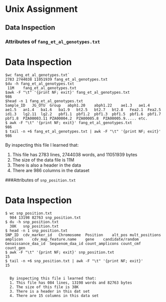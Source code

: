# Unix Assignment
## Data Inspection

### Attributes of `fang_et_al_genotypes.txt`

# Data Inspection
```
$wc fang_et_al_genotypes.txt`
2783 2744038 11051939 fang_et_al_genotypes.txt
$du -h fang_et_al_genotypes.txt
 11M	fang_et_al_genotypes.txt
$awk -F "\t" '{print NF; exit}' fang_et_al_genotypes.txt
986
$head -n 1 fang_et_al_genotypes.txt
Sample_ID	JG_OTU	Group	abph1.20	abph1.22	ae1.3	ae1.4	ae1.5	an1.4	ba1.6	ba1.9	bt2.5	bt2.7	bt2.8	Fea2.1	Fea2.5	id1.3	lg2.11	lg2.2	pbf1.1	pbf1.2	pbf1.3	pbf1.5	pbf1.6	pbf1.7	pbf1.8	PZA00003.11	PZA00004.2	PZA00005.8	PZA00005.9..... etc.
$ awk -F "\t" '{print NF; exit}' fang_et_al_genotypes.txt
986
$ tail -n +6 fang_et_al_genotypes.txt | awk -F "\t" '{print NF; exit}'
986
```
By inspecting this file I learned that:
1. This file has 2783 lines, 2744038 words, and 11051939 bytes
2. The size of the data file is 11M
4. There is also a header in the data
5. There are 986 columns in the dataset

###Attributes of `snp_position.txt`

# Data Inspection
```
$ wc snp_position.txt
  984 13198 82763 snp_position.txt
$ du -h snp_position.txt
  38K	snp_position.txt
$ head -n 1 snp_position.txt
SNP_ID	cdv_marker_id	Chromosome	Position	alt_pos	mult_positions	amplicon	cdv_map_feature.name	gene	candidate/random	Genaissance_daa_id	Sequenom_daa_id	count_amplicons	count_cmf	count_gen
$ awk -F "\t" '{print NF; exit}' snp_position.txt
15
$ tail -n +6 snp_position.txt | awk -F "\t" '{print NF; exit}'
15


  By inspecting this file i learned that:
  1. This file has 084 lines, 13198 words and 82763 bytes
  2. The size of this file is 38K
  3. There is a header in this dat set
  4. There are 15 columns in this data set
